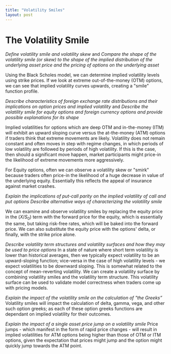 ```yaml
---
title: "Volatility Smiles"
layout: post
---
```


# The Volatility Smile
*Define volatility smile and volatility skew* and *Compare the shape of the volatility smile (or skew) to the shape of the implied distribution of the underlying asset price and the pricing of options on the underlying asset*

Using the Black Scholes model, we can determine implied volatility levels using strike prices. If we look at extreme out-of-the-money (OTM) options, we can see that implied volatility curves upwards, creating a "smile" function profile. 

*Describe characteristics of foreign exchange rate distributions and their implications on option prices and implied volatility* and *Describe the volatility smile for equity options and foreign currency options and provide possible explanations for its shape*

Implied volatilities for options which are deep OTM and in-the-money (ITM) will exhibit an upward sloping curve versus the at-the-money (ATM) options if traders think that extreme movements are likely. Volatility does not remain constant and often moves in step with regime changes, in which periods of low volatility are followed by periods of high volatility. If this is the case, then should a significant move happen, market participants might price-in the likelihood of extreme movements more aggressively.

For Equity options, often we can observe a volatility skew or "smirk" because traders often price-in the likelihood of a huge decrease in value of the underlying equity. Essentially this reflects the appeal of insurance against market crashes. 

*Explain the implications of put-call parity on the implied volatility of call and put options*
*Describe alternative ways of characterizing the volatility smile*

We can examine and observe volatility smiles by replacing the equity price in the $(X / S_0)$ term with the forward price for the equity, which is essentially the same, but taking risk-free rates, which will be baked into the forward price. We can also substitute the equity price with the options' delta, or finally, with the strike price alone. 

*Describe volatility term structures and volatility surfaces and how they may be used to price options*
In a state of nature where short term volatility is lower than historical averages, then we typically expect volatility to be an upward-sloping function; vice-versa in the case of high volatility levels - we expect volatilities to be downward sloping. This is somewhat related to the concept of mean-reverting volatility. We can create a volatility surface by combining volatility smiles and the volatility term structure. This volatility surface can be used to validate model correctness when traders come up with pricing models. 

*Explain the impact of the volatility smile on the calculation of "the Greeks”*
Volatility smiles will impact the calculation of delta, gamma, vega, and other such option greeks; as each of these option greeks functions are dependant on implied volatility for their outcomes. 

*Explain the impact of a single asset price jump on a volatility smile*
Price jumps - which manifest in the form of rapid price changes - will result in implied volatilities for ATM options being higher than those of OTM or ITM options, given the expectation that prices might jump and the option might quickly jump towards the ATM point.
